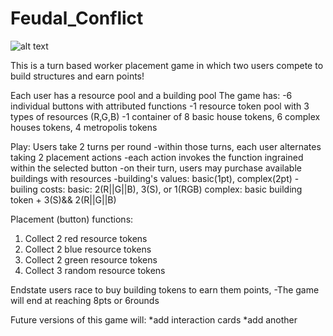 # Feudal_Conflict
![alt text](https://i.imgur.com/QiC5b7t.png)

This is a turn based worker placement game in which two users compete to build structures and earn points!


Each user has  a resource pool and a building pool
The game has:
-6 individual buttons with attributed functions
-1 resource token pool with 3 types of resources (R,G,B)
-1 container of 8 basic house tokens, 6 complex houses tokens, 4 metropolis tokens

Play:
Users take 2 turns per round
-within those turns, each user alternates taking 2 placement actions
-each action invokes the function ingrained within the selected button
-on their turn, users may purchase available buildings with resources
  -building's values: basic(1pt), complex(2pt)
  -builing costs:
  basic: 2(R||G||B), 3(S), or 1(RGB)
  complex: basic building token + 3(S)&& 2(R||G||B)


Placement (button) functions:
1. Collect 2 red resource tokens
2. Collect 2 blue resource tokens
3. Collect 2 green resource tokens
4. Collect 3 random resource tokens



Endstate
users race to buy building tokens to earn them points,
-The game will end at reaching 8pts or 6rounds


Future versions of this game will:
 *add interaction cards
 *add another 
